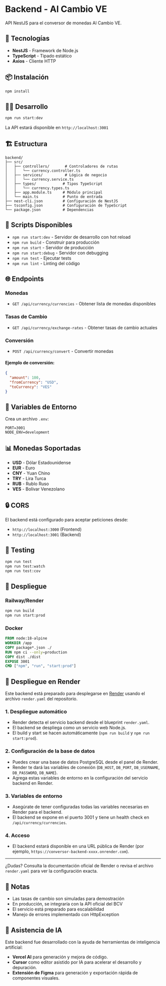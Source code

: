 # Backend - Al Cambio VE

API NestJS para el conversor de monedas Al Cambio VE.

## 🚀 Tecnologías

- **NestJS** - Framework de Node.js
- **TypeScript** - Tipado estático
- **Axios** - Cliente HTTP

## 📦 Instalación

```bash
npm install
```

## 🏃‍♂️ Desarrollo

```bash
npm run start:dev
```

La API estará disponible en `http://localhost:3001`

## 🏗️ Estructura

```
backend/
├── src/
│   ├── controllers/       # Controladores de rutas
│   │   └── currency.controller.ts
│   ├── services/          # Lógica de negocio
│   │   └── currency.service.ts
│   ├── types/            # Tipos TypeScript
│   │   └── currency.types.ts
│   ├── app.module.ts     # Módulo principal
│   └── main.ts           # Punto de entrada
├── nest-cli.json         # Configuración de NestJS
├── tsconfig.json         # Configuración de TypeScript
└── package.json          # Dependencias
```

## 🔧 Scripts Disponibles

- `npm run start:dev` - Servidor de desarrollo con hot reload
- `npm run build` - Construir para producción
- `npm run start` - Servidor de producción
- `npm run start:debug` - Servidor con debugging
- `npm run test` - Ejecutar tests
- `npm run lint` - Linting del código

## 🌐 Endpoints

### Monedas
- `GET /api/currency/currencies` - Obtener lista de monedas disponibles

### Tasas de Cambio
- `GET /api/currency/exchange-rates` - Obtener tasas de cambio actuales

### Conversión
- `POST /api/currency/convert` - Convertir monedas

#### Ejemplo de conversión:
```json
{
  "amount": 100,
  "fromCurrency": "USD",
  "toCurrency": "VES"
}
```

## 🔧 Variables de Entorno

Crea un archivo `.env`:

```env
PORT=3001
NODE_ENV=development
```

## 📊 Monedas Soportadas

- **USD** - Dólar Estadounidense
- **EUR** - Euro
- **CNY** - Yuan Chino
- **TRY** - Lira Turca
- **RUB** - Rublo Ruso
- **VES** - Bolívar Venezolano

## 🔒 CORS

El backend está configurado para aceptar peticiones desde:
- `http://localhost:3000` (Frontend)
- `http://localhost:3001` (Backend)

## 🧪 Testing

```bash
npm run test
npm run test:watch
npm run test:cov
```

## 🚀 Despliegue

### Railway/Render
```bash
npm run build
npm run start:prod
```

### Docker
```dockerfile
FROM node:18-alpine
WORKDIR /app
COPY package*.json ./
RUN npm ci --only=production
COPY dist ./dist
EXPOSE 3001
CMD ["npm", "run", "start:prod"]
```

## 🚀 Despliegue en Render

Este backend está preparado para desplegarse en [Render](https://render.com) usando el archivo `render.yaml` del repositorio.

### 1. Despliegue automático
- Render detecta el servicio backend desde el blueprint `render.yaml`.
- El backend se despliega como un servicio web Node.js.
- El build y start se hacen automáticamente (`npm run build` y `npm run start:prod`).

### 2. Configuración de la base de datos
- Puedes crear una base de datos PostgreSQL desde el panel de Render.
- Render te dará las variables de conexión (`DB_HOST`, `DB_PORT`, `DB_USERNAME`, `DB_PASSWORD`, `DB_NAME`).
- Agrega estas variables de entorno en la configuración del servicio backend en Render.

### 3. Variables de entorno
- Asegúrate de tener configuradas todas las variables necesarias en Render para el backend.
- El backend se expone en el puerto 3001 y tiene un health check en `/api/currency/currencies`.

### 4. Acceso
- El backend estará disponible en una URL pública de Render (por ejemplo, `https://conversor-backend-xxxx.onrender.com`).

---

¿Dudas? Consulta la documentación oficial de Render o revisa el archivo `render.yaml` para ver la configuración exacta.

## 📝 Notas

- Las tasas de cambio son simuladas para demostración
- En producción, se integraría con la API oficial del BCV
- El servicio está preparado para escalabilidad
- Manejo de errores implementado con HttpException 

## 🤖 Asistencia de IA

Este backend fue desarrollado con la ayuda de herramientas de inteligencia artificial:
- **Vercel AI** para generación y mejora de código.
- **Cursor** como editor asistido por IA para acelerar el desarrollo y depuración.
- **Extensión de Figma** para generación y exportación rápida de componentes visuales. 